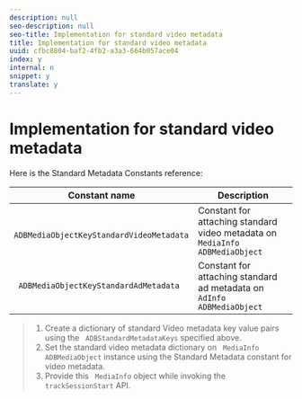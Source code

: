 ```yaml
---
description: null
seo-description: null
seo-title: Implementation for standard video metadata
title: Implementation for standard video metadata
uuid: cfbc8804-baf2-4fb2-a3a3-664b057ace04
index: y
internal: n
snippet: y
translate: y
---
```


# Implementation for standard video metadata

Here is the Standard Metadata Constants reference: 



|  Constant name  | Description  |
|---|---|
|  ` ADBMediaObjectKeyStandardVideoMetadata`  | Constant for attaching standard video metadata on ` MediaInfo ADBMediaObject`  |
|  ` ADBMediaObjectKeyStandardAdMetadata`  | Constant for attaching standard ad metadata on ` AdInfo ADBMediaObject`  |


>1. Create a dictionary of standard Video metadata key value pairs using the ` ADBStandardMetadataKeys` specified above.
>1. Set the standard video metadata dictionary on ` MediaInfo` ` ADBMediaObject` instance using the Standard Metadata constant for video metadata.
>1. Provide this ` MediaInfo` object while invoking the ` trackSessionStart` API.
